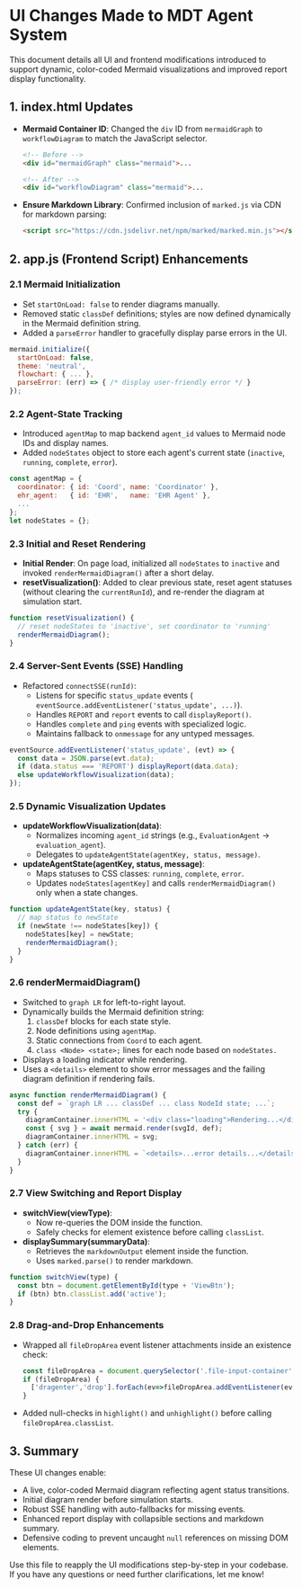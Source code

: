 # UI Changes Made to MDT Agent System

This document details all UI and frontend modifications introduced to support dynamic, color-coded Mermaid visualizations and improved report display functionality.

## 1. index.html Updates

- **Mermaid Container ID**: Changed the `div` ID from `mermaidGraph` to `workflowDiagram` to match the JavaScript selector.
  ```html
  <!-- Before -->
  <div id="mermaidGraph" class="mermaid">...

  <!-- After -->
  <div id="workflowDiagram" class="mermaid">...
  ```

- **Ensure Markdown Library**: Confirmed inclusion of `marked.js` via CDN for markdown parsing:
  ```html
  <script src="https://cdn.jsdelivr.net/npm/marked/marked.min.js"></script>
  ```

## 2. app.js (Frontend Script) Enhancements

### 2.1 Mermaid Initialization

- Set `startOnLoad: false` to render diagrams manually.
- Removed static `classDef` definitions; styles are now defined dynamically in the Mermaid definition string.
- Added a `parseError` handler to gracefully display parse errors in the UI.

```js
mermaid.initialize({
  startOnLoad: false,
  theme: 'neutral',
  flowchart: { ... },
  parseError: (err) => { /* display user-friendly error */ }
});
```

### 2.2 Agent-State Tracking

- Introduced `agentMap` to map backend `agent_id` values to Mermaid node IDs and display names.
- Added `nodeStates` object to store each agent's current state (`inactive`, `running`, `complete`, `error`).

```js
const agentMap = {
  coordinator: { id: 'Coord', name: 'Coordinator' },
  ehr_agent:   { id: 'EHR',   name: 'EHR Agent' },
  ...
};
let nodeStates = {};
```

### 2.3 Initial and Reset Rendering

- **Initial Render**: On page load, initialized all `nodeStates` to `inactive` and invoked `renderMermaidDiagram()` after a short delay.
- **resetVisualization()**: Added to clear previous state, reset agent statuses (without clearing the `currentRunId`), and re-render the diagram at simulation start.

```js
function resetVisualization() {
  // reset nodeStates to 'inactive', set coordinator to 'running'
  renderMermaidDiagram();
}
```

### 2.4 Server-Sent Events (SSE) Handling

- Refactored `connectSSE(runId)`:
  - Listens for specific `status_update` events (
    `eventSource.addEventListener('status_update', ...)`).
  - Handles `REPORT` and `report` events to call `displayReport()`.
  - Handles `complete` and `ping` events with specialized logic.
  - Maintains fallback to `onmessage` for any untyped messages.

```js
eventSource.addEventListener('status_update', (evt) => {
  const data = JSON.parse(evt.data);
  if (data.status === 'REPORT') displayReport(data.data);
  else updateWorkflowVisualization(data);
});
```

### 2.5 Dynamic Visualization Updates

- **updateWorkflowVisualization(data)**:
  - Normalizes incoming `agent_id` strings (e.g., `EvaluationAgent` → `evaluation_agent`).
  - Delegates to `updateAgentState(agentKey, status, message)`.
- **updateAgentState(agentKey, status, message)**:
  - Maps statuses to CSS classes: `running`, `complete`, `error`.
  - Updates `nodeStates[agentKey]` and calls `renderMermaidDiagram()` only when a state changes.

```js
function updateAgentState(key, status) {
  // map status to newState
  if (newState !== nodeStates[key]) {
    nodeStates[key] = newState;
    renderMermaidDiagram();
  }
}
```

### 2.6 renderMermaidDiagram()

- Switched to `graph LR` for left-to-right layout.
- Dynamically builds the Mermaid definition string:
  1. `classDef` blocks for each state style.
  2. Node definitions using `agentMap`.
  3. Static connections from `Coord` to each agent.
  4. `class <Node> <state>;` lines for each node based on `nodeStates.`
- Displays a loading indicator while rendering.
- Uses a `<details>` element to show error messages and the failing diagram definition if rendering fails.

```js
async function renderMermaidDiagram() {
  const def = `graph LR ... classDef ... class NodeId state; ...`;
  try {
    diagramContainer.innerHTML = '<div class="loading">Rendering...</div>';
    const { svg } = await mermaid.render(svgId, def);
    diagramContainer.innerHTML = svg;
  } catch (err) {
    diagramContainer.innerHTML = `<details>...error details...</details>`;
  }
}
```

### 2.7 View Switching and Report Display

- **switchView(viewType)**:
  - Now re-queries the DOM inside the function.
  - Safely checks for element existence before calling `classList`.
- **displaySummary(summaryData)**:
  - Retrieves the `markdownOutput` element inside the function.
  - Uses `marked.parse()` to render markdown.

```js
function switchView(type) {
  const btn = document.getElementById(type + 'ViewBtn');
  if (btn) btn.classList.add('active');
}
```

### 2.8 Drag-and-Drop Enhancements

- Wrapped all `fileDropArea` event listener attachments inside an existence check:
  ```js
  const fileDropArea = document.querySelector('.file-input-container');
  if (fileDropArea) {
    ['dragenter','drop'].forEach(ev=>fileDropArea.addEventListener(ev,handler));
  }
  ```
- Added null-checks in `highlight()` and `unhighlight()` before calling `fileDropArea.classList`.

## 3. Summary

These UI changes enable:

- A live, color-coded Mermaid diagram reflecting agent status transitions.
- Initial diagram render before simulation starts.
- Robust SSE handling with auto-fallbacks for missing events.
- Enhanced report display with collapsible sections and markdown summary.
- Defensive coding to prevent uncaught `null` references on missing DOM elements.

Use this file to reapply the UI modifications step-by-step in your codebase. If you have any questions or need further clarifications, let me know! 